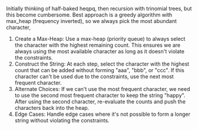 Initially thinking of half-baked heqpq, then recursion with trinomial trees, but this become cumbersome. Best approach is a greedy algorithm with max_heap (frequency inverted), so we always pick the most abundant character,
1. Create a Max-Heap: Use a max-heap (priority queue) to always select the character with the highest remaining count. This ensures we are always using the most available character as long as it doesn't violate the constraints.
1. Construct the String: At each step, select the character with the highest count that can be added without forming "aaa", "bbb", or "ccc". If this character can't be used due to the constraints, use the next most frequent character.
1. Alternate Choices: If we can't use the most frequent character, we need to use the second most frequent character to keep the string "happy". After using the second character, re-evaluate the counts and push the characters back into the heap.
1. Edge Cases: Handle edge cases where it's not possible to form a longer string without violating the constraints.
​
